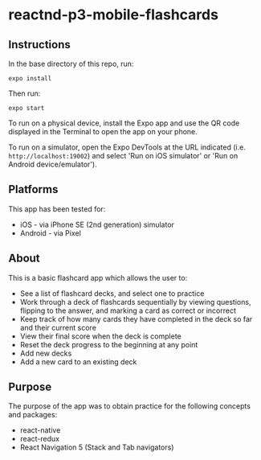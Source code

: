 # reactnd-p3-mobile-flashcards

## Instructions
In the base directory of this repo, run:
```
expo install
```
Then run:
```
expo start
```
To run on a physical device, install the Expo app and use the QR code displayed in the Terminal to open the app on your phone.

To run on a simulator, open the Expo DevTools at the URL indicated (i.e. `http://localhost:19002`) and select 'Run on iOS simulator' or 'Run on Android device/emulator').

## Platforms

This app has been tested for:

* iOS - via iPhone SE (2nd generation) simulator
* Android - via Pixel

## About

This is a basic flashcard app which allows the user to:

* See a list of flashcard decks, and select one to practice
* Work through a deck of flashcards sequentially by viewing questions, flipping to the answer, and marking a card as correct or incorrect
* Keep track of how many cards they have completed in the deck so far and their current score
* View their final score when the deck is complete
* Reset the deck progress to the beginning at any point
* Add new decks
* Add a new card to an existing deck

## Purpose

The purpose of the app was to obtain practice for the following concepts and packages:

 * react-native
 * react-redux
 * React Navigation 5 (Stack and Tab navigators)